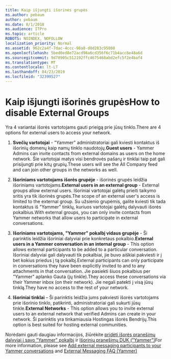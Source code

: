 ```yaml
---
title: Kaip išjungti išorinės grupės
ms.author: pebaum
author: pebaum
ms.date: 8/1/2018
ms.audience: ITPro
ms.topic: article
ROBOTS: NOINDEX, NOFOLLOW
localization_priority: Normal
ms.assetid: 962c2a4f-7dac-4ccc-98a8-d0d283c95808
ms.openlocfilehash: 5bed0ed8e72acd98a6cd356f6c71b4acc8e48a6d
ms.sourcegitcommit: 9d78905c512192ffc4675468abd2efc5f2e4baf4
ms.translationtype: MT
ms.contentlocale: lt-LT
ms.lasthandoff: 04/23/2019
ms.locfileid: "32399527"
---
```

# <a name="how-to-disable-external-groups"></a><span data-ttu-id="339cd-102">Kaip išjungti išorinės grupės</span><span class="sxs-lookup"><span data-stu-id="339cd-102">How to disable External Groups</span></span>

<span data-ttu-id="339cd-103">Yra 4 variantai išorės vartotojams gauti prieigą prie jūsų tinklo.</span><span class="sxs-lookup"><span data-stu-id="339cd-103">There are 4 options for external users to access your network.</span></span>
  
1. <span data-ttu-id="339cd-104">**Svečių vartotojai** - "Yammer" administratoriai gali kviesti kontaktus iš išorinių domenų kaip namų tinklo naudotojų.</span><span class="sxs-lookup"><span data-stu-id="339cd-104">**Guest users** - Yammer Admins can invite contacts from external domains as users on the home network.</span></span> <span data-ttu-id="339cd-105">Šie vartotojai matys visi bendrovės pašarų ir tinklai taip pat gali prisijungti prie kitų grupių.</span><span class="sxs-lookup"><span data-stu-id="339cd-105">These users will see the All Company feed and can join other groups in the networks as well.</span></span> 
    
2. <span data-ttu-id="339cd-106">**Išoriniams vartotojams išorės grupėje** - išorinės grupės leidžia išoriniams vartotojams.</span><span class="sxs-lookup"><span data-stu-id="339cd-106">**External users in an external group** - External groups allow external users.</span></span> <span data-ttu-id="339cd-107">Išoriniai vartotojai galėtų prieiti taikymo sritis yra tik išorinės grupės.</span><span class="sxs-lookup"><span data-stu-id="339cd-107">The scope of an external user's access is limited to the external group.</span></span> <span data-ttu-id="339cd-108">Su užsienio grupėmis, galite kviesti tik tada kontaktus iš "Yammer" tinklų, kuriuos vartotojai galėtų dalyvauti išorės pokalbius.</span><span class="sxs-lookup"><span data-stu-id="339cd-108">With external groups, you can only invite contacts from Yammer networks that allow users to participate in external conversations.</span></span> 
    
3. <span data-ttu-id="339cd-109">**Išoriniams vartotojams, "Yammer" pokalbį vidaus grupėje** - Ši parinktis leidžia išoriniai dalyviai prie konkretaus pokalbio.</span><span class="sxs-lookup"><span data-stu-id="339cd-109">**External users in a Yammer conversation in an internal group** - This option allows external participants to be added to a particular conversation.</span></span> <span data-ttu-id="339cd-110">Išoriniai dalyviai gali dalyvauti tik pokalbiai, jie buvo aiškiai pakviesti ir į bet kokius priedus į tą pokalbį.</span><span class="sxs-lookup"><span data-stu-id="339cd-110">External participants can only participate in conversations they have been explicitly invited to and to any attachments in that conversation.</span></span> <span data-ttu-id="339cd-111">Jie pasiekti šiuos pokalbius per "Yammer" aplanko Gauta (jų tinkle).</span><span class="sxs-lookup"><span data-stu-id="339cd-111">They access these conversations via their Yammer inbox (on their network).</span></span> <span data-ttu-id="339cd-112">Jie negali patekti į visą jūsų tinklą.</span><span class="sxs-lookup"><span data-stu-id="339cd-112">They have no access to the rest of your network.</span></span> 
    
4. <span data-ttu-id="339cd-113">**Išoriniai tinklai** – Ši parinktis leidžia jums pakviesti išorės vartotojams prie išorinio tinklo, patikrinti, administratoriai gali sukurti jūsų tinkle.</span><span class="sxs-lookup"><span data-stu-id="339cd-113">**External Networks** - This option allows you to invite external users to an external network that verified Admins can create in your network.</span></span> <span data-ttu-id="339cd-114">Ši parinktis yra tinkamiausia Hostingas išorės Bendrijų.</span><span class="sxs-lookup"><span data-stu-id="339cd-114">This option is best suited for hosting external communities.</span></span> 
    
<span data-ttu-id="339cd-115">Norėdami gauti daugiau informacijos, žiūrėkite [pridėti išorės pranešimų dalyviai į savo "Yammer" pokalbį](https://support.office.com/article/add-external-messaging-participants-to-your-yammer-conversations-423653bb-86b2-4eac-9d7e-dca121f7c16c?ui=en-US&amp;rs=en-US&amp;ad=US) ir [Išorinių pranešimų DUK ("Yammer")](https://support.office.com/article/External-messaging-FAQ-Yammer-35b59d6c-bb1c-4541-bf19-9f67d2f2b199)</span><span class="sxs-lookup"><span data-stu-id="339cd-115">For more information, please see [Add external messaging participants to your Yammer conversations](https://support.office.com/article/add-external-messaging-participants-to-your-yammer-conversations-423653bb-86b2-4eac-9d7e-dca121f7c16c?ui=en-US&amp;rs=en-US&amp;ad=US) and [External Messaging FAQ (Yammer)](https://support.office.com/article/External-messaging-FAQ-Yammer-35b59d6c-bb1c-4541-bf19-9f67d2f2b199)</span></span>
  

